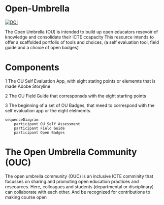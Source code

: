 # Open-Umbrella
[![DOI](https://zenodo.org/badge/703646900.svg)](https://zenodo.org/doi/10.5281/zenodo.10091447) 

The Open Umbrella (OU) is intended to build up open educators resevoir of knowledge and consolidate their ICTE ccapacity
This resource intends to offer a scaffolded portfolio of tools and choices, (a self evaluation tool, field guide and a choice of open badges) 

# Components
1 The OU Self Evaluation App, with eight stating points or elememts that is made Adobe Storyline 

2 The OU Field Guide that corresponsds with the eight starting points 

3 The beginning of a set of OU Badges, that meed to correspond with the self evaluation app or the eight elelmemts. 

[cc-by]: http://creativecommons.org/licenses/by/4.0/
[cc-by-image]: https://i.creativecommons.org/l/by/4.0/88x31.png
[cc-by-shield]: https://img.shields.io/badge/License-CC%20BY%204.0-lightgrey.svg


```mermaid
sequenceDiagram
    participant OU Self Assessment 
    participant Field Guide 
    participant Open Badges
```
# The Open Umbrella Community (OUC)

The open umbrella community (OUC) is an inclusive ICTE comminity that focusses on sharing and promoting open education practices and reseources.
Here, colleagues and students (departmental or disciplinary) can collaborate with each other. And be recognized for contributions to making course open
